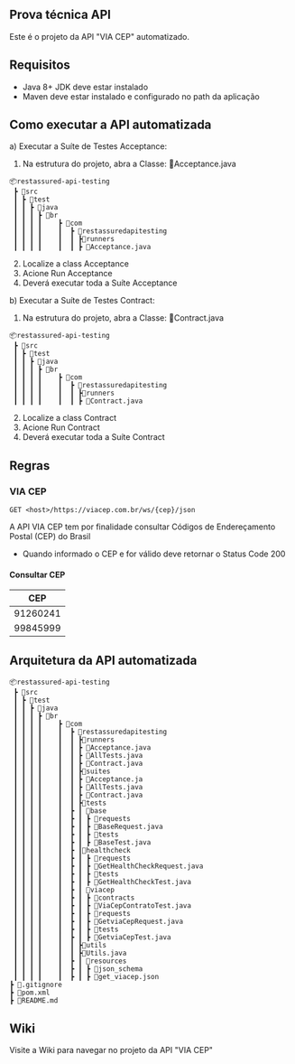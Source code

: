 ## Prova técnica API

Este é o projeto da API "VIA CEP" automatizado.

##  Requisitos
 * Java 8+ JDK deve estar instalado
 * Maven deve estar instalado e configurado no path da aplicação
  
## Como executar a API automatizada 

a) Executar a Suíte de Testes Acceptance:
1) Na estrutura do projeto, abra a Classe: 📜Acceptance.java
```
📦restassured-api-testing
 ┣ 📂src
 ┃ ┣ 📂test
 ┃ ┃ ┣ 📂java
 ┃ ┃ ┃ ┣ 📂br												
 ┃ ┃ ┃ ┃	┣ 📂com							 					
 ┃ ┃ ┃ ┃	┃  ┣ 📂restassuredapitesting							
 ┃ ┃ ┃ ┃	┃  ┃ ┣📂runners										
 ┃ ┃ ┃ ┃	┃  ┃ ┣ 📜Acceptance.java
```
2) Localize a class Acceptance
3) Acione Run Acceptance
4) Deverá executar toda a Suíte Acceptance

b) Executar a Suíte de Testes Contract:
1) Na estrutura do projeto, abra a Classe: 📜Contract.java
```
📦restassured-api-testing
 ┣ 📂src
 ┃ ┣ 📂test
 ┃ ┃ ┣ 📂java
 ┃ ┃ ┃ ┣ 📂br												
 ┃ ┃ ┃ ┃	┣ 📂com							 					
 ┃ ┃ ┃ ┃	┃  ┣ 📂restassuredapitesting							
 ┃ ┃ ┃ ┃	┃  ┃ ┣📂runners										
 ┃ ┃ ┃ ┃	┃  ┃ ┣ 📜Contract.java
```
2) Localize a class Contract
3) Acione Run Contract
4) Deverá executar toda a Suíte Contract							

## Regras

### VIA CEP

`GET <host>/https://viacep.com.br/ws/{cep}/json`

A API VIA CEP tem por finalidade consultar Códigos de Endereçamento Postal (CEP) do Brasil

* Quando informado o CEP e for válido deve retornar o Status Code 200 

#### Consultar CEP

| CEP |
| ----|
| 91260241 |
| 99845999 |

## Arquitetura da API automatizada
```
📦restassured-api-testing
 ┣ 📂src
 ┃ ┣ 📂test
 ┃ ┃ ┣ 📂java
 ┃ ┃ ┃ ┣ 📂br												
 ┃ ┃ ┃ ┃	┣ 📂com							 					
 ┃ ┃ ┃ ┃	┃  ┣ 📂restassuredapitesting							
 ┃ ┃ ┃ ┃	┃  ┃ ┣📂runners										
 ┃ ┃ ┃ ┃	┃  ┃ ┣ 📜Acceptance.java								
 ┃ ┃ ┃ ┃	┃  ┃ ┣ 📜AllTests.java								
 ┃ ┃ ┃ ┃	┃  ┃ ┣ 📜Contract.java								
 ┃ ┃ ┃ ┃	┃  ┃ ┣📂suites										
 ┃ ┃ ┃ ┃	┃  ┃ ┣ 📜Acceptance.ja								
 ┃ ┃ ┃ ┃	┃  ┃ ┣ 📜AllTests.java								
 ┃ ┃ ┃ ┃	┃  ┃ ┣ 📜Contract.java								
 ┃ ┃ ┃ ┃	┃  ┃ ┣📂tests																
 ┃ ┃ ┃ ┃	┃  ┣ ┃ 📂base										
 ┃ ┃ ┃ ┃	┃  ┣ ┃ ┣ 📂requests					
 ┃ ┃ ┃ ┃	┃  ┣ ┃ ┣ 📜BaseRequest.java		
 ┃ ┃ ┃ ┃	┃  ┣ ┃ ┣ 📂tests						
 ┃ ┃ ┃ ┃	┃  ┣ ┃ ┣ 📜BaseTest.java
 ┃ ┃ ┃ ┃    ┃  ┣ ┃📂healthcheck
 ┃ ┃ ┃ ┃	┃  ┣ ┃ ┣ 📂requests			
 ┃ ┃ ┃ ┃	┃  ┣ ┃ ┣ 📜GetHealthCheckRequest.java
 ┃ ┃ ┃ ┃	┃  ┣ ┃ ┣ 📂tests			
 ┃ ┃ ┃ ┃	┃  ┣ ┃ ┣ 📜GetHealthCheckTest.java
 ┃ ┃ ┃ ┃	┃  ┣ ┃ 📂viacep				
 ┃ ┃ ┃ ┃	┃  ┣ ┃ ┣ 📂contracts			
 ┃ ┃ ┃ ┃	┃  ┣ ┃ ┣ 📜ViaCepContratoTest.java	
 ┃ ┃ ┃ ┃	┃  ┣ ┃ ┣ 📂requests			
 ┃ ┃ ┃ ┃	┃  ┣ ┃ ┣ 📜GetviaCepRequest.java
 ┃ ┃ ┃ ┃	┃  ┣ ┃ ┣ 📂tests			
 ┃ ┃ ┃ ┃	┃  ┣ ┃ ┣ 📜GetviaCepTest.java
 ┃ ┃ ┃ ┃	┃  ┃ ┣📂utils
 ┃ ┃ ┃ ┃	┃  ┃ ┣📜Utils.java
 ┃ ┃ ┃ ┃	┃  ┣ ┃ 📂resources
 ┃ ┃ ┃ ┃	┃  ┣ ┃ ┣ 📂json_schema
 ┃ ┃ ┃ ┃	┃  ┣ ┃ ┣ 📜get_viacep.json   
┣ 📜.gitignore 
┣ 📜pom.xml 
┣ 📜README.md 
```

## Wiki

Visite a Wiki para navegar no projeto da API "VIA CEP" 
